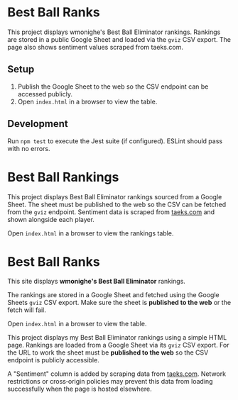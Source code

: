 
# Best Ball Ranks

This project displays wmonighe's Best Ball Eliminator rankings. Rankings are stored in a public Google Sheet and loaded via the `gviz` CSV export. The page also shows sentiment values scraped from taeks.com.

## Setup

1. Publish the Google Sheet to the web so the CSV endpoint can be accessed publicly.
2. Open `index.html` in a browser to view the table.

## Development

Run `npm test` to execute the Jest suite (if configured). ESLint should pass with no errors.


# Best Ball Rankings

This project displays Best Ball Eliminator rankings sourced from a Google Sheet. The sheet must be published to the web so the CSV can be fetched from the `gviz` endpoint. Sentiment data is scraped from [taeks.com](https://taeks.com/nfl/bestball/leaderboard/rookie) and shown alongside each player.

Open `index.html` in a browser to view the rankings table.

# Best Ball Ranks

This site displays **wmonighe's Best Ball Eliminator** rankings.

The rankings are stored in a Google Sheet and fetched using the Google Sheets
`gviz` CSV export. Make sure the sheet is **published to the web** or the fetch
will fail.

Open `index.html` in a browser to view the table.

This project displays my Best Ball Eliminator rankings using a simple HTML
page. Rankings are loaded from a Google Sheet via its `gviz` CSV export.
For the URL to work the sheet must be **published to the web** so the CSV
endpoint is publicly accessible.

A "Sentiment" column is added by scraping data from
[taeks.com](https://taeks.com/nfl/bestball/leaderboard/rookie). Network
restrictions or cross‑origin policies may prevent this data from loading
successfully when the page is hosted elsewhere.


